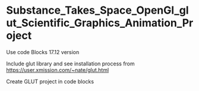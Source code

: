 # Substance_Takes_Space_OpenGl_glut_Scientific_Graphics_Animation_Project
 
Use code Blocks 17.12 version

Include glut library and see installation process from https://user.xmission.com/~nate/glut.html

Create GLUT project in code blocks
